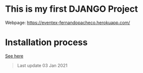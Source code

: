 # This is my first DJANGO Project
Webpage: [https://eventex-fernandopacheco.herokuapp.com/ ](https://eventex-fernandopacheco.herokuapp.com/)

# Installation process

[See here](https://github.com/fcarvalhopacheco/eventex-fernandopacheco/blob/main/INSTALL.md)
>Last update 03 Jan 2021